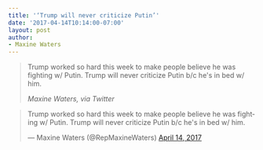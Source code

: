 ```yaml
---
title: '‘Trump will never criticize Putin’'
date: '2017-04-14T10:14:00-07:00'
layout: post
author:
- Maxine Waters
---
```


> Trump worked so hard this week to make people believe he was fighting w/ Putin. Trump will never criticize Putin b/c he's in bed w/ him.
>
> <cite>Maxine Waters, via Twitter</cite>

<blockquote class="twitter-tweet"><p lang="en" dir="ltr">Trump worked so hard this week to make people believe he was fighting w/ Putin. Trump will never criticize Putin b/c he&#39;s in bed w/ him.</p>&mdash; Maxine Waters (@RepMaxineWaters) <a href="https://twitter.com/RepMaxineWaters/status/852855692990062592?ref_src=twsrc%5Etfw">April 14, 2017</a></blockquote> <script async src="https://platform.twitter.com/widgets.js" charset="utf-8"></script>
